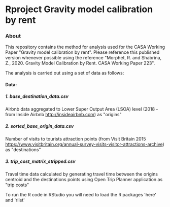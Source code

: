 # Rproject Gravity model calibration by rent

### About
This repository contains the method for analysis used for the CASA Working Paper "Gravity model calibration by rent". Please reference this published version whenever possible using the reference "Morphet, R. and Shabrina, Z., 2020. Gravity Model Calibration by Rent. CASA Working Paper 223".

The analysis is carried out using a set of data as follows:
#### Data:
##### 1. base_destination_data.csv
Airbnb data aggregated to Lower Super Output Area (LSOA) level (2018 - from Inside Airbnb http://insideairbnb.com) as "origins"
##### 2. sorted_base_origin_data.csv
Number of visits to tourists attraction points (from Visit Britain 2015 https://www.visitbritain.org/annual-survey-visits-visitor-attractions-archive) as "destinations"
##### 3. trip_cost_matrix_stripped.csv
Travel time data calculated by generating travel time between the origins centroid and the destinations points using Open Trip Planner application as "trip costs"

To run the R code in RStudio you will need to load the R packages 'here' and 'rlist'


